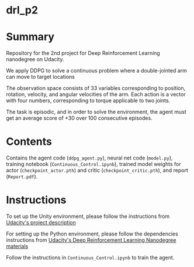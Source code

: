 # drl_p2

# Summary
Repository for the 2nd project for Deep Reinforcement Learning nanodegree on Udacity.

We apply DDPG to solve a continuous problem where a double-jointed arm can move to target locations

The observation space consists of 33 variables corresponding to position, rotation, velocity, and angular velocities of the arm. Each action is a vector with four numbers, corresponding to torque applicable to two joints. 

The task is episodic, and in order to solve the environment, the agent must get an average score of +30 over 100 consecutive episodes.

# Contents

Contains the agent code (`ddpg_agent.py`), neural net code (`model.py`), training notebook (`Continuous_Control.ipynb`), trained model weights for actor (`checkpoint_actor.pth`) and critic (`checkpoint_critic.pth`), and report (`Report.pdf`).

# Instructions

To set up the Unity environment, please follow the instructions from [Udacity's project description](https://github.com/udacity/deep-reinforcement-learning/tree/master/p2_continuous-control#getting-started)

For setting up the Python environment, please follow the dependencies instructions from [Udacity's Deep Reinforcement Learning Nanodegree materials](https://github.com/udacity/deep-reinforcement-learning#dependencies)

Follow the instructions in `Continuous_Control.ipynb` to train the agent.
